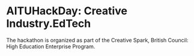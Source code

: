 # AITUHackDay: Creative Industry.EdTech
The hackathon is organized as part of the Creative Spark, British Council: High Education Enterprise Program.
